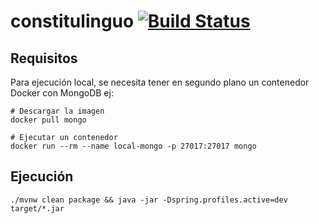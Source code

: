 # constitulinguo [![Build Status](https://travis-ci.org/tristobal/constitulinguo.svg?branch=master)](https://travis-ci.org/tristobal/constitulinguo)

## Requisitos

Para ejecución local, se necesita tener en segundo plano un contenedor Docker con MongoDB
ej:

```shell
# Descargar la imagen
docker pull mongo

# Ejecutar un contenedor
docker run --rm --name local-mongo -p 27017:27017 mongo
```

## Ejecución

```shell
./mvnw clean package && java -jar -Dspring.profiles.active=dev target/*.jar
```
